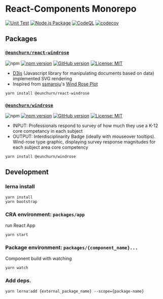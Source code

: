 # React-Components Monorepo

[![Unit Test](https://github.com/eunchurn/components/actions/workflows/unit-test.yml/badge.svg)](https://github.com/eunchurn/components/actions/workflows/unit-test.yml) [![Node.js Package](https://github.com/eunchurn/components/actions/workflows/npmpublish.yml/badge.svg)](https://github.com/eunchurn/components/actions/workflows/npmpublish.yml) [![CodeQL](https://github.com/eunchurn/components/actions/workflows/codeql-analysis.yml/badge.svg)](https://github.com/eunchurn/components/actions/workflows/codeql-analysis.yml) [![codecov](https://codecov.io/gh/eunchurn/components/branch/main/graph/badge.svg?token=XK02PSQ4Ik)](https://codecov.io/gh/eunchurn/components)

## Packages

### [`@eunchurn/react-windrose`](https://github.com/eunchurn/components/packages/1399456)
![npm](https://img.shields.io/npm/dw/@eunchurn%2Freact-windrose) [![npm version](https://badge.fury.io/js/@eunchurn%2Freact-windrose.svg)](https://badge.fury.io/js/@eunchurn%2Freact-windrose) [![GitHub version](https://badge.fury.io/gh/eunchurn%2Fcomponents.svg)](https://badge.fury.io/gh/eunchurn%2Fcomponents) [![License: MIT](https://img.shields.io/badge/License-MIT-yellow.svg)](https://opensource.org/licenses/MIT)

- [D3js](https://d3js.org/) (Javascript library for manipulating documents based on data) implemented SVG rendering
- Inspired from [ssmaroju](https://bl.ocks.org/ssmaroju)'s [Wind Rose Plot](https://bl.ocks.org/ssmaroju/96af159c1872c2928a972c441bccaf50)

```
yarn install @eunchurn/react-windrose
```

### [`@eunchurn/windrose`](https://github.com/eunchurn/components/packages/1399469)
![npm](https://img.shields.io/npm/dw/@eunchurn%2Fwindrose) [![npm version](https://badge.fury.io/js/@eunchurn%2Fwindrose.svg)](https://badge.fury.io/js/@eunchurn%2Fwindrose) [![GitHub version](https://badge.fury.io/gh/eunchurn%2Fcomponents.svg)](https://badge.fury.io/gh/eunchurn%2Fcomponents) [![License: MIT](https://img.shields.io/badge/License-MIT-yellow.svg)](https://opensource.org/licenses/MIT)

- INPUT: Professionals respond to survey of how much they use a K-12 core competancy in each subject
- OUTPUT: Interdisciplinarity Badge (ideally with mouseover tooltips). Wind-rose type graphic, displaying survey response magnitudes for each subject area core competency

```
yarn install @eunchurn/windrose
```

## Development

### lerna install

```
yarn install
yarn bootstrap
```

### CRA environment: `packages/app`

run React App

```
yarn start
```

### Package environment: `packages/{component_name}...`

Component build with watching

```
yarn watch
```

### Add deps.

```
yarn lerna:add {external_package_name} --scope={package-name}
```
